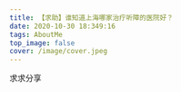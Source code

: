 ```yaml
---
title: 【求助】谁知道上海哪家治疗听障的医院好？
date: 2020-10-30 18:349:16
tags: AboutMe
top_image: false
cover: /image/cover.jpeg
---
```

求求分享



